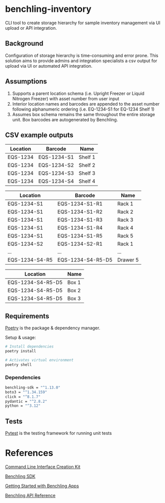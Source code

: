 # benchling-inventory

CLI tool to create storage hierarchy for sample inventory management via UI upload or API integration.

## Background

Configuration of storage hierarchy is time-consuming and error prone. This solution aims to provide admins and integration specialists a csv output for upload via UI or automated API integration.

## Assumptions

1. Supports a parent location schema (i.e. Upright Freezer or Liquid Nitrogen Freezer) with asset number from user input
2. Interior location names and barcodes are appended to the asset number following alphanumeric ordering (i.e. EQ-1234-S1 for EQ-1234 Shelf 1)
3. Assumes box schema remains the same throughout the entire storage unit. Box barcodes are autogenerated by Benchling.


## CSV example outputs

|Location|Barcode    |Name   |
|--------|-----------|-------|
|EQS-1234|EQS-1234-S1|Shelf 1|
|EQS-1234|EQS-1234-S2|Shelf 2|
|EQS-1234|EQS-1234-S3|Shelf 3|
|EQS-1234|EQS-1234-S4|Shelf 4|

|Location|Barcode    |Name   |
|--------|-----------|-------|
|EQS-1234-S1|EQS-1234-S1-R1|Rack 1 |
|EQS-1234-S1|EQS-1234-S1-R2|Rack 2 |
|EQS-1234-S1|EQS-1234-S1-R3|Rack 3 |
|EQS-1234-S1|EQS-1234-S1-R4|Rack 4 |
|EQS-1234-S1|EQS-1234-S1-R5|Rack 5 |
|EQS-1234-S2|EQS-1234-S2-R1|Rack 1 |
|...|...|...|
|EQS-1234-S4-R5|EQS-1234-S4-R5-D5|Drawer 5|


|Location|Name|
|--------|-----------|
|EQS-1234-S4-R5-D5|Box 1|
|EQS-1234-S4-R5-D5|Box 2|
|EQS-1234-S4-R5-D5|Box 3|

## Requirements

[Poetry](https://python-poetry.org/) is the package & dependency manager.

Setup & usage:

```bash
# Install dependencies
poetry install

# Activates virtual environment
poetry shell
```

### Dependencies

```bash
benchling-sdk = "^1.13.0"
boto3 = "^1.34.159"
click = "^8.1.7"
pydantic = "^2.8.2"
python = "^3.12"
```

## Tests

[Pytest](https://docs.pytest.org/en/8.2.x/) is the testing framework for running unit tests


# References

[Command Line Interface Creation Kit](https://click.palletsprojects.com/en/8.1.x/)

[Benchling SDK](https://pypi.org/project/benchling-sdk/)

[Getting Started with Benchling Apps](https://docs.benchling.com/docs/getting-started-benchling-apps)

[Benchling API Reference](https://benchling.com/api/reference)
